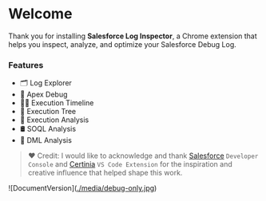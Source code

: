 # Welcome

Thank you for installing **Salesforce Log Inspector**, a Chrome extension that helps you inspect, analyze, and optimize your Salesforce Debug Log.

### Features

- 🗂️ Log Explorer
- 🐞 Apex Debug
- 🏳️‍🌈 Execution Timeline
- 🔗 Execution Tree  
- 🔎 Execution Analysis  
- 🛢️ SOQL Analysis
- 🧮 DML Analysis

> ❤️ Credit: I would like to acknowledge and thank [Salesforce](https://help.salesforce.com/s/articleView?id=platform.code_dev_console_view_system_log.htm&type=5) `Developer Console` and [Certinia](https://marketplace.visualstudio.com/items?itemName=financialforce.lana) `VS Code Extension` for the inspiration and creative influence that helped shape this work.


![DocumentVersion]([./media/debug-only.jpg](https://img.shields.io/badge/1.0.3-blue?style=social&label=Document%20Version
))



